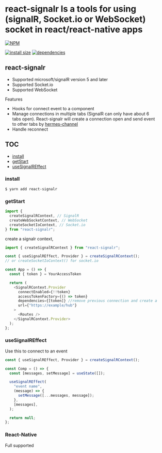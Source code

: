 # react-signalr Is a tools for using (signalR, Socket.io or WebSocket) socket in react/react-native apps

[![NPM](https://nodei.co/npm/react-signalr.png)](https://nodei.co/npm/react-signalr/)

[![install size](https://packagephobia.now.sh/badge?p=react-signalr)](https://packagephobia.now.sh/result?p=react-signalr) [![dependencies](https://david-dm.org/hosseinmd/react-signalr.svg)](https://david-dm.org/hosseinmd/react-signalr.svg)

## react-signalr

- Supported microsoft/signalR version 5 and later
- Supported Socket.io
- Supported WebSocket

Features

- Hooks for connect event to a component
- Manage connections in multiple tabs (SignalR can only have about 6 tabs open). React-signalr will create a connection open and send event to other tabs by [hermes-channel](https://github.com/hosseinmd/hermes)
- Handle reconnect

## TOC

- [install](#install)
- [getStart](#getStart)
- [useSignalREffect](#useSignalREffect)

### install

`$ yarn add react-signalr`

### getStart

```js
import {
  createSignalRContext, // SignalR
  createWebSocketContext, // WebSocket
  createSocketIoContext, // Socket.io
} from "react-signalr";
```

create a signalr context,

```js
import { createSignalRContext } from "react-signalr";

const { useSignalREffect, Provider } = createSignalRContext();
// or createSocketIoContext() for socket.io

const App = () => {
  const { token } = YourAccessToken

  return (
    <SignalRContext.Provider
      connectEnabled={!!token}
      accessTokenFactory={() => token}
      dependencies={[token]} //remove previous connection and create a new connection if changed
      url={"https://example/hub"}
    >
      <Routes />
    </SignalRContext.Provider>
  );
};
```

### useSignalREffect

Use this to connect to an event

```js
const { useSignalREffect, Provider } = createSignalRContext();

const Comp = () => {
  const [messages, setMessage] = useState([]);

  useSignalREffect(
    "event name",
    (message) => {
      setMessage([...messages, message]);
    },
    [messages],
  );

  return null;
};
```

### React-Native

Full supported
